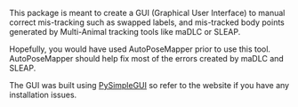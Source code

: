 This package is meant to create a GUI (Graphical User Interface) to manual 
correct mis-tracking such as swapped labels, and mis-tracked body points 
generated by Multi-Animal tracking tools like maDLC or SLEAP.

Hopefully, you would have used AutoPoseMapper prior to use this tool. 
AutoPoseMapper should help fix most of the errors created by maDLC and SLEAP.

The GUI was built using [PySimpleGUI](https://www.pysimplegui.org/en/latest/) 
so refer to the website if you have any installation issues.

